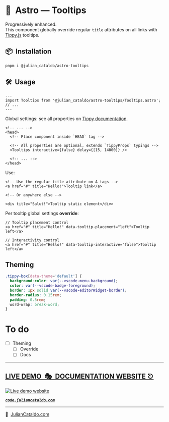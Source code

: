 # 🚀  Astro — Tooltips

Progressively enhanced.  
This component globally override regular `title` attributes on all links with [Tippy.js](https://atomiks.github.io/tippyjs/) tooltips.

## 📦  Installation

```sh
pnpm i @julian_cataldo/astro-tooltips
```

## 🛠  Usage

```astro
---
import Tooltips from '@julian_cataldo/astro-tooltips/Tooltips.astro';
// ...
---
```

Global settings: see all properties on [Tippy documentation](https://atomiks.github.io/tippyjs/v5/all-props/).

```astro
<!-- ... -->
<head>
  <!-- Place component inside `HEAD` tag -->

  <!-- All properties are optional, extends `TippyProps` typings -->
  <Tooltips interactive={false} delay={[15, 14000]} />

  <!-- ... -->
</head>
```

Use:

```astro
<!-- Use the regular title attribute on A tags -->
<a href="#" title="Hello!">Tooltip link</a>

<!-- Or anywhere else -->

<div title="Salut!">Tooltip static element</div>
```

Per tooltip global settings **override**:

```tsx
// Tooltip placement control
<a href="#" title="Hello!" data-tooltip-placement="left">Tooltip left</a>

// Interactivity control
<a href="#" title="Hello!" data-tooltip-interactive="false">Tooltip left</a>
```

## Theming

```css
.tippy-box[data-theme='default'] {
  background-color: var(--vscode-menu-background);
  color: var(--vscode-badge-foreground);
  border: 1px solid var(--vscode-editorWidget-border);
  border-radius: 0.15rem;
  padding: 0.5rem;
  word-wrap: break-word;
}
```

# To do

- [ ] Theming
  - [ ] Override
  - [ ] Docs

<div class="git-footer">

---

## [LIVE DEMO  🎭  DOCUMENTATION WEBSITE ⎋](https://code.juliancataldo.com/)

[![Live demo website](https://code.juliancataldo.com/poster.png)](https://code.juliancataldo.com)

**_[`code.juliancataldo.com`](https://code.juliancataldo.com/)_**

---

🔗  [JulianCataldo.com](https://www.juliancataldo.com/)

</div>
